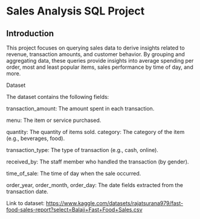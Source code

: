 # Sales Analysis SQL Project
## Introduction

This project focuses on querying sales data to derive insights related to revenue, transaction amounts, and customer behavior. By grouping and aggregating data, these queries provide insights into average spending per order, most and least popular items, sales performance by time of day, and more.

Dataset

The dataset contains the following fields:

transaction_amount: The amount spent in each transaction.

menu: The item or service purchased.

quantity: The quantity of items sold.
category: The category of the item (e.g., beverages, food).

transaction_type: The type of transaction (e.g., cash, online).

received_by: The staff member who handled the transaction (by gender).

time_of_sale: The time of day when the sale occurred.

order_year, order_month, order_day: The date fields extracted from the transaction date.

Link to dataset: https://www.kaggle.com/datasets/rajatsurana979/fast-food-sales-report?select=Balaji+Fast+Food+Sales.csv
